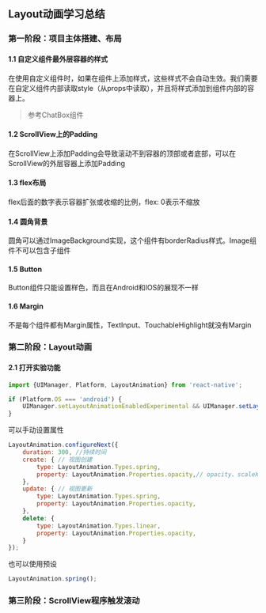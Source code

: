 ## Layout动画学习总结

### 第一阶段：项目主体搭建、布局

#### 1.1 自定义组件最外层容器的样式
在使用自定义组件时，如果在组件上添加样式，这些样式不会自动生效。我们需要在自定义组件内部读取style（从props中读取），并且将样式添加到组件内部的容器上。

> 参考ChatBox组件

#### 1.2 ScrollView上的Padding
在ScrollView上添加Padding会导致滚动不到容器的顶部或者底部，可以在ScrollView的外层容器上添加Padding

#### 1.3 flex布局
flex后面的数字表示容器扩张或收缩的比例，flex: 0表示不缩放

#### 1.4 圆角背景
圆角可以通过ImageBackground实现，这个组件有borderRadius样式。Image组件不可以包含子组件

#### 1.5 Button
Button组件只能设置样色，而且在Android和IOS的展现不一样

#### 1.6 Margin
不是每个组件都有Margin属性，TextInput、TouchableHighlight就没有Margin

### 第二阶段：Layout动画

#### 2.1 打开实验功能
```js
import {UIManager, Platform, LayoutAnimation} from 'react-native';

if (Platform.OS === 'android') {
    UIManager.setLayoutAnimationEnabledExperimental && UIManager.setLayoutAnimationEnabledExperimental(true);
}
```

可以手动设置属性
```js
LayoutAnimation.configureNext({
    duration: 300, //持续时间
    create: { // 视图创建
        type: LayoutAnimation.Types.spring,
        property: LayoutAnimation.Properties.opacity,// opacity、scaleXY
    },
    update: { // 视图更新
        type: LayoutAnimation.Types.spring,
        property: LayoutAnimation.Properties.opacity,
    },
    delete: {
        type: LayoutAnimation.Types.linear,
        property: LayoutAnimation.Properties.opacity,
    }
});
```

也可以使用预设
```js
LayoutAnimation.spring();
```

### 第三阶段：ScrollView程序触发滚动